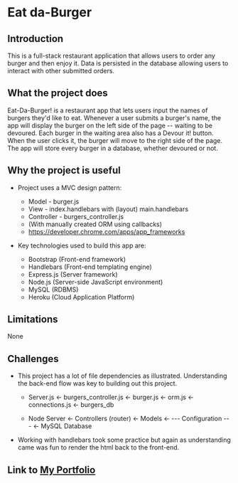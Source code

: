# Eat da-Burger

## Introduction
This is a full-stack restaurant application that allows users to order any burger and then enjoy it. Data is persisted in the database allowing users to interact with other submitted orders. 

## What the project does
Eat-Da-Burger! is a restaurant app that lets users input the names of burgers they'd like to eat. Whenever a user submits a burger's name, the app will display the burger on the left side of the page -- waiting to be devoured. Each burger in the waiting area also has a Devour it! button. When the user clicks it, the burger will move to the right side of the page. The app will store every burger in a database, whether devoured or not.

## Why the project is useful
* Project uses a MVC design pattern:
    * Model - burger.js
    * View - index.handlebars with (layout) main.handlebars
    * Controller - burgers_controller.js
    * (With manually created ORM using callbacks)
    * https://developer.chrome.com/apps/app_frameworks
    
* Key technologies used to build this app are:
    * Bootstrap (Front-end framework)
    * Handlebars (Front-end templating engine)
    * Express.js (Server framework)
    * Node.js (Server-side JavaScript environment)
    * MySQL (RDBMS)
    * Heroku (Cloud Application Platform)

## Limitations
None

## Challenges
* This project has a lot of file dependencies as illustrated.  Understanding the back-end flow was key to building out this project.
    * Server.js   <-  burgers_controller.js  <-  burger.js  <-  orm.js  <-  connections.js  <-  burgers_db

    * Node Server <-  Controllers (router)   <-  Models     <-    --- Configuration ---     <-  MySQL Database

* Working with handlebars took some practice but again as understanding came was fun to render the html back to the front-end.

## Link to [My Portfolio](https://teeterjm58.github.io/jtPortfolio/)



